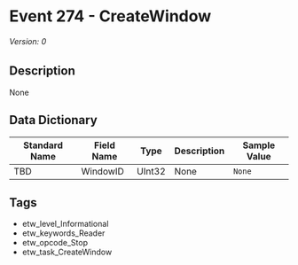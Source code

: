 # Event 274 - CreateWindow
###### Version: 0

## Description
None

## Data Dictionary
|Standard Name|Field Name|Type|Description|Sample Value|
|---|---|---|---|---|
|TBD|WindowID|UInt32|None|`None`|

## Tags
* etw_level_Informational
* etw_keywords_Reader
* etw_opcode_Stop
* etw_task_CreateWindow